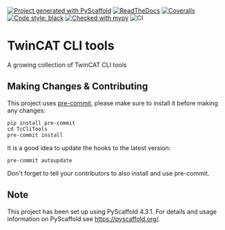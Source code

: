 [![Project generated with PyScaffold](https://img.shields.io/badge/-PyScaffold-005CA0?logo=pyscaffold)](https://pyscaffold.org/)
[![ReadTheDocs](https://readthedocs.org/projects/tcclitools/badge/?version=latest)](https://tcclitools.readthedocs.io/en/latest/)
[![Coveralls](https://img.shields.io/coveralls/github/IndustrialBrains/TcCliTools/main.svg)](https://coveralls.io/r/IndustrialBrains/TcCliTools)
[![Code style: black](https://img.shields.io/badge/code%20style-black-000000.svg)](https://github.com/psf/black)
[![Checked with mypy](http://www.mypy-lang.org/static/mypy_badge.svg)](http://mypy-lang.org/)
![CI](https://github.com/IndustrialBrains/TcCliTools/actions/workflows/ci.yml/badge.svg)

# TwinCAT CLI tools

A growing collection of TwinCAT CLI tools


## Making Changes & Contributing
This project uses [pre-commit](https://pre-commit.com/), please make
sure to install it before making any changes:

    pip install pre-commit
    cd TcCliTools
    pre-commit install

It is a good idea to update the hooks to the latest version:

    pre-commit autoupdate

Don't forget to tell your contributors to also install and use
pre-commit.

## Note

This project has been set up using PyScaffold 4.3.1. For details and
usage information on PyScaffold see <https://pyscaffold.org/>.
